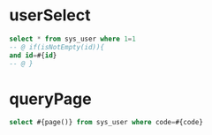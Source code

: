 userSelect
===

```sql
select * from sys_user where 1=1
-- @ if(isNotEmpty(id)){
and id=#{id}
-- @ }
```

queryPage
===

```sql
select #{page()} from sys_user where code=#{code}
```

